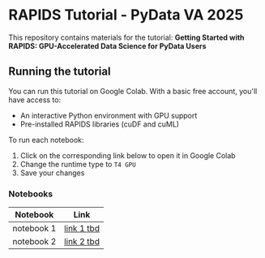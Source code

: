 # RAPIDS Tutorial - PyData VA 2025

This repository contains materials for the tutorial:
**Getting Started with RAPIDS: GPU-Accelerated Data Science for PyData Users**

## Running the tutorial

You can run this tutorial on Google Colab. With a basic free account, you'll have access to:
- An interactive Python environment with GPU support
- Pre-installed RAPIDS libraries (cuDF and cuML)

To run each notebook:
1. Click on the corresponding link below to open it in Google Colab
2. Change the runtime type to `T4 GPU`
3. Save your changes

### Notebooks

| Notebook    | Link |
| ----------- | ----------- |
| notebook 1 | [link 1 tbd]() |
| notebook 2 | [link 2 tbd]() |